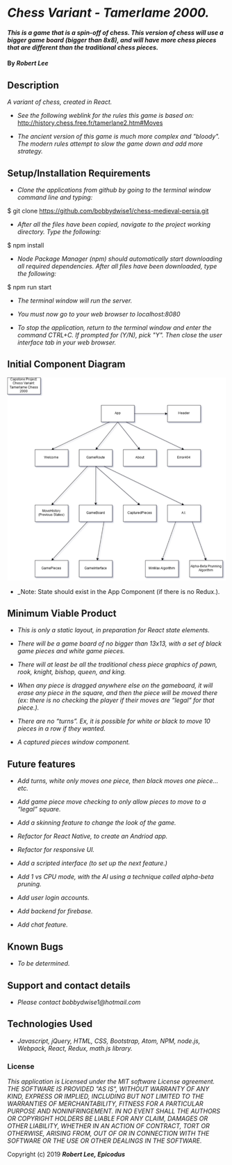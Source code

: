 # _Chess Variant - Tamerlame 2000._

#### _This is a game that is a spin-off of chess.  This version of chess will use a bigger game board (bigger than 8x8), and will have more chess pieces that are different than the traditional chess pieces._

#### By _**Robert Lee**_

## Description

_A variant of chess, created in React._

* _See the following weblink for the rules this game is based on:_
http://history.chess.free.fr/tamerlane2.htm#Moves

* _The ancient version of this game is much more complex and "bloody".  The modern rules attempt to slow the game down and add more strategy._

## Setup/Installation Requirements

* _Clone the applications from github by going to the terminal window command line and typing:_

$ git clone https://github.com/bobbydwise1/chess-medieval-persia.git

* _After all the files have been copied, navigate to the project working directory.  Type the following:_

$ npm install

* _Node Package Manager (npm) should automatically start downloading all required dependencies.  After all files have been downloaded, type the following:_

$ npm run start

* _The terminal window will run the server._

* _You must now go to your web browser to localhost:8080_

* _To stop the application, return to the terminal window and enter the command CTRL+C.  If prompted for (Y/N), pick "Y".  Then close the user interface tab in your web browser._

## Initial Component Diagram
![Component Image](./src/assets/images/DiagramComp.png)
* _Note: State should exist in the App Component (if there is no Redux.).

## Minimum Viable Product

* _This is only a static layout, in preparation for React state elements._

* _There will be a game board of no bigger than 13x13, with a set of black game pieces and white game pieces._

* _There will at least be all the traditional chess piece graphics of pawn, rook, knight, bishop, queen, and king._

* _When any piece is dragged anywhere else on the gameboard, it will erase any piece in the square, and then the piece will be moved there (ex: there is no checking the player if their moves are “legal” for that piece.)._

* _There are no “turns”.  Ex, it is possible for white or black to move 10 pieces in a row if they wanted._

* _A captured pieces window component._

## Future features

* _Add turns, white only moves one piece, then black moves one piece… etc._

* _Add game piece move checking to only allow pieces to move to a “legal” square._

* _Add a skinning feature to change the look of the game._

* _Refactor for React Native, to create an Andriod app._

* _Refactor for responsive UI._

* _Add a scripted interface (to set up the next feature.)_

* _Add 1 vs CPU mode, with the AI using a technique called alpha-beta pruning._

* _Add user login accounts._

* _Add backend for firebase._

* _Add chat feature._

## Known Bugs

* _To be determined._

## Support and contact details

* _Please contact bobbydwise1@hotmail.com_

## Technologies Used

* _Javascript, jQuery, HTML, CSS, Bootstrap, Atom, NPM, node.js, Webpack, React, Redux, math.js library._

### License

*This application is Licensed under the MIT software License agreement. THE SOFTWARE IS PROVIDED "AS IS", WITHOUT WARRANTY OF ANY KIND, EXPRESS OR IMPLIED, INCLUDING BUT NOT LIMITED TO THE WARRANTIES OF MERCHANTABILITY, FITNESS FOR A PARTICULAR PURPOSE AND NONINFRINGEMENT. IN NO EVENT SHALL THE AUTHORS OR COPYRIGHT HOLDERS BE LIABLE FOR ANY CLAIM, DAMAGES OR OTHER LIABILITY, WHETHER IN AN ACTION OF CONTRACT, TORT OR OTHERWISE, ARISING FROM, OUT OF OR IN CONNECTION WITH THE SOFTWARE OR THE USE OR OTHER DEALINGS IN THE SOFTWARE.*

Copyright (c) 2019 **_Robert Lee, Epicodus_**

